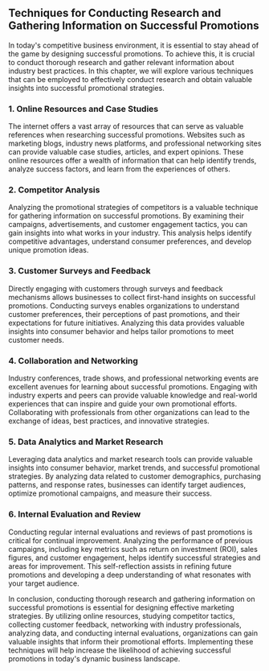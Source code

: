 Techniques for Conducting Research and Gathering Information on Successful Promotions
----------------------------------------------------------------------------------------------

In today's competitive business environment, it is essential to stay ahead of the game by designing successful promotions. To achieve this, it is crucial to conduct thorough research and gather relevant information about industry best practices. In this chapter, we will explore various techniques that can be employed to effectively conduct research and obtain valuable insights into successful promotional strategies.

### 1. Online Resources and Case Studies

The internet offers a vast array of resources that can serve as valuable references when researching successful promotions. Websites such as marketing blogs, industry news platforms, and professional networking sites can provide valuable case studies, articles, and expert opinions. These online resources offer a wealth of information that can help identify trends, analyze success factors, and learn from the experiences of others.

### 2. Competitor Analysis

Analyzing the promotional strategies of competitors is a valuable technique for gathering information on successful promotions. By examining their campaigns, advertisements, and customer engagement tactics, you can gain insights into what works in your industry. This analysis helps identify competitive advantages, understand consumer preferences, and develop unique promotion ideas.

### 3. Customer Surveys and Feedback

Directly engaging with customers through surveys and feedback mechanisms allows businesses to collect first-hand insights on successful promotions. Conducting surveys enables organizations to understand customer preferences, their perceptions of past promotions, and their expectations for future initiatives. Analyzing this data provides valuable insights into consumer behavior and helps tailor promotions to meet customer needs.

### 4. Collaboration and Networking

Industry conferences, trade shows, and professional networking events are excellent avenues for learning about successful promotions. Engaging with industry experts and peers can provide valuable knowledge and real-world experiences that can inspire and guide your own promotional efforts. Collaborating with professionals from other organizations can lead to the exchange of ideas, best practices, and innovative strategies.

### 5. Data Analytics and Market Research

Leveraging data analytics and market research tools can provide valuable insights into consumer behavior, market trends, and successful promotional strategies. By analyzing data related to customer demographics, purchasing patterns, and response rates, businesses can identify target audiences, optimize promotional campaigns, and measure their success.

### 6. Internal Evaluation and Review

Conducting regular internal evaluations and reviews of past promotions is critical for continual improvement. Analyzing the performance of previous campaigns, including key metrics such as return on investment (ROI), sales figures, and customer engagement, helps identify successful strategies and areas for improvement. This self-reflection assists in refining future promotions and developing a deep understanding of what resonates with your target audience.

In conclusion, conducting thorough research and gathering information on successful promotions is essential for designing effective marketing strategies. By utilizing online resources, studying competitor tactics, collecting customer feedback, networking with industry professionals, analyzing data, and conducting internal evaluations, organizations can gain valuable insights that inform their promotional efforts. Implementing these techniques will help increase the likelihood of achieving successful promotions in today's dynamic business landscape.
